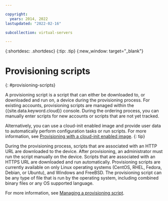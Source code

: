 ```yaml
---

copyright:
  years: 2014, 2022
lastupdated: "2022-02-16"

subcollection: virtual-servers

---
```


{:shortdesc: .shortdesc}
{:tip: .tip}
{:new_window: target="_blank"}

# Provisioning scripts
{: #provisioning-scripts}

A provisioning script is a script that can either be downloaded to, or downloaded and run on, a device during the provisioning process. For existing accounts, provisioning scripts are managed within the {{site.data.keyword.cloud}} console. During the ordering process, you can manually enter scripts for new accounts or scripts that are not yet tracked.

Alternatively, you can use a cloud-init enabled image and provide user data to automatically perform configuration tasks or run scripts. For more information, see [Provisioning with a cloud-init enabled image](/docs/image-templates?topic=image-templates-provisioning-with-a-cloud-init-enabled-image).
{: tip}

During the provisioning process, scripts that are associated with an HTTP URL are downloaded to the device. After provisioning, an administrator must run the script manually on the device. Scripts that are associated with an HTTPS URL are downloaded and run automatically. Provisioning scripts are currently available on only Linux operating systems (CentOS, RHEL, Fedora, Debian, or Ubuntu), and Windows and FreeBSD. The provisioning script can be any type of file that is run by the operating system, including combined binary files or any OS supported language.

For more information, see [Managing a provisioning script](/docs/virtual-servers?topic=virtual-servers-managing-a-provisioning-script#managing-a-provisioning-script).
